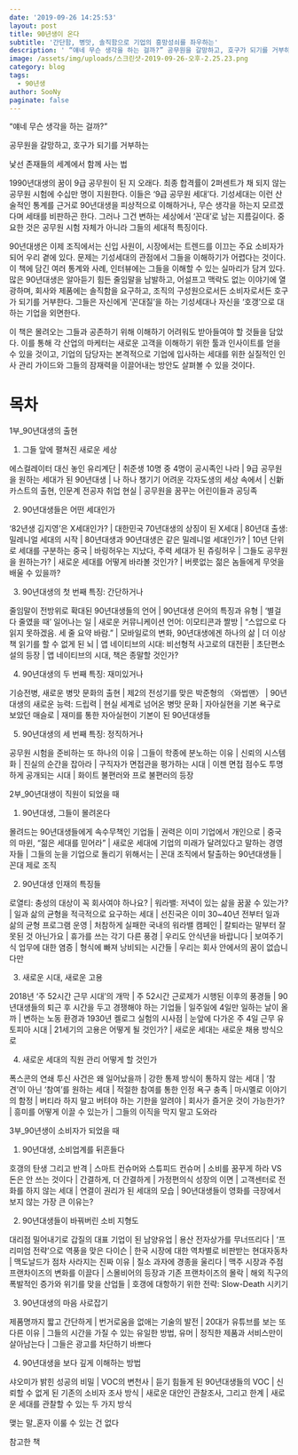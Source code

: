 ```yaml
---
date: '2019-09-26 14:25:53'
layout: post
title: 90년생이 온다
subtitle: '간단함, 병맛, 솔직함으로 기업의 흥망성쇠를 좌우하는'
description: ' “얘네 무슨 생각을 하는 걸까?” 공무원을 갈망하고, 호구가 되기를 거부하는 낯선 존재들의 세계에서 함께 사는 법'
image: /assets/img/uploads/스크린샷-2019-09-26-오후-2.25.23.png
category: blog
tags:
  - 90년생
author: SooNy
paginate: false
---
```

“얘네 무슨 생각을 하는 걸까?”

공무원을 갈망하고, 호구가 되기를 거부하는

낯선 존재들의 세계에서 함께 사는 법

1990년대생의 꿈이 9급 공무원이 된 지 오래다. 최종 합격률이 2퍼센트가 채 되지 않는 공무원 시험에 수십만 명이 지원한다. 이들은 ‘9급 공무원 세대’다. 기성세대는 이런 산술적인 통계를 근거로 90년대생을 피상적으로 이해하거나, 무슨 생각을 하는지 모르겠다며 세태를 비판하곤 한다. 그러나 그건 변하는 세상에서 ‘꼰대’로 남는 지름길이다. 중요한 것은 공무원 시험 자체가 아니라 그들의 세대적 특징이다.

90년대생은 이제 조직에서는 신입 사원이, 시장에서는 트렌드를 이끄는 주요 소비자가 되어 우리 곁에 있다. 문제는 기성세대의 관점에서 그들을 이해하기가 어렵다는 것이다. 이 책에 담긴 여러 통계와 사례, 인터뷰에는 그들을 이해할 수 있는 실마리가 담겨 있다. 많은 90년대생은 알아듣기 힘든 줄임말을 남발하고, 어설프고 맥락도 없는 이야기에 열광하며, 회사와 제품에는 솔직함을 요구하고, 조직의 구성원으로서든 소비자로서든 호구가 되기를 거부한다. 그들은 자신에게 ‘꼰대질’을 하는 기성세대나 자신을 ‘호갱’으로 대하는 기업을 외면한다.

이 책은 몰려오는 그들과 공존하기 위해 이해하기 어려워도 받아들여야 할 것들을 담았다. 이를 통해 각 산업의 마케터는 새로운 고객을 이해하기 위한 툴과 인사이트를 얻을 수 있을 것이고, 기업의 담당자는 본격적으로 기업에 입사하는 세대를 위한 실질적인 인사 관리 가이드와 그들의 잠재력을 이끌어내는 방안도 살펴볼 수 있을 것이다.





# 목차

1부_90년대생의 출현

1. 그들 앞에 펼쳐진 새로운 세상

에스컬레이터 대신 놓인 유리계단 | 취준생 10명 중 4명이 공시족인 나라 | 9급 공무원을 원하는 세대가 된 90년대생 | 나 하나 챙기기 어려운 각자도생의 세상 속에서 | 신新 카스트의 출현, 인문계 전공자 취업 현실 | 공무원을 꿈꾸는 어린이들과 공딩족

2. 90년대생들은 어떤 세대인가

‘82년생 김지영’은 X세대인가? | 대한민국 70년대생의 상징이 된 X세대 | 80년대 출생: 밀레니얼 세대의 시작 | 80년대생과 90년대생은 같은 밀레니얼 세대인가? | 10년 단위로 세대를 구분하는 중국 | 바링허우는 지났다, 주력 세대가 된 쥬링허우 | 그들도 공무원을 원하는가? | 새로운 세대를 어떻게 바라볼 것인가? | 버릇없는 젊은 놈들에게 무엇을 배울 수 있을까?

3. 90년대생의 첫 번째 특징: 간단하거나

줄임말이 전방위로 확대된 90년대생들의 언어 | 90년대생 은어의 특징과 유형 | ‘별걸 다 줄였을 때’ 일어나는 일 | 새로운 커뮤니케이션 언어: 이모티콘과 짤방 | “스압으로 다 읽지 못하겠음. 세 줄 요약 바람.” | 모바일로의 변화, 90년대생에겐 하나의 삶 | 더 이상 책 읽기를 할 수 없게 된 뇌 | 앱 네이티브의 시대: 비선형적 사고로의 대전환 | 초단편소설의 등장 | 앱 네이티브의 시대, 책은 종말할 것인가?

4. 90년대생의 두 번째 특징: 재미있거나

기승전병, 새로운 병맛 문화의 출현 | 제2의 전성기를 맞은 박준형의 〈와썹맨〉 | 90년대생의 새로운 능력: 드립력 | 현실 세계로 넘어온 병맛 문화 | 자아실현을 기본 욕구로 보았던 매슬로 | 재미를 통한 자아실현이 기본이 된 90년대생들

5. 90년대생의 세 번째 특징: 정직하거나

공무원 시험을 준비하는 또 하나의 이유 | 그들이 학종에 분노하는 이유 | 신뢰의 시스템화 | 진실의 순간을 잡아라 | 구직자가 면접관을 평가하는 시대 | 이젠 면접 점수도 투명하게 공개되는 시대 | 화이트 불편러와 프로 불편러의 등장

2부_90년대생이 직원이 되었을 때

1. 90년대생, 그들이 몰려온다

몰려드는 90년대생들에게 속수무책인 기업들 | 권력은 이미 기업에서 개인으로 | 중국의 마윈, “젊은 세대를 믿어라” | 새로운 세대에 기업의 미래가 달려있다고 말하는 경영자들 | 그들의 눈을 기업으로 돌리기 위해서는 | 꼰대 조직에서 탈출하는 90년대생들 | 꼰대 제로 조직

2. 90년대생 인재의 특징들

로열티: 충성의 대상이 꼭 회사여야 하나요? | 워라밸: 저녁이 있는 삶을 꿈꿀 수 있는가? | 일과 삶의 균형을 적극적으로 요구하는 세대 | 선진국은 이미 30~40년 전부터 일과 삶의 균형 프로그램 운영 | 처참하게 실패한 국내의 워라밸 캠페인 | 칼퇴라는 말부터 잘못된 것 아닌가요 | 휴가를 쓰는 각기 다른 풍경 | 우리도 안식년을 바랍니다 | 보여주기식 업무에 대한 염증 | 형식에 빠져 낭비되는 시간들 | 우리는 회사 안에서의 꿈이 없습니다만

3. 새로운 시대, 새로운 고용

2018년 ‘주 52시간 근무 시대’의 개막 | 주 52시간 근로제가 시행된 이후의 풍경들 | 90년대생들의 퇴근 후 시간을 두고 경쟁해야 하는 기업들 | 일주일에 4일만 일하는 날이 올까 | 변하는 노동 환경과 1930년 켈로그 실험의 시사점 | 눈앞에 다가온 주 4일 근무 유토피아 시대 | 21세기의 고용은 어떻게 될 것인가? | 새로운 세대는 새로운 채용 방식으로

4. 새로운 세대의 직원 관리 어떻게 할 것인가

폭스콘의 연쇄 투신 사건은 왜 일어났을까 | 강한 통제 방식이 통하지 않는 세대 | ‘참견’이 아닌 ‘참여’를 원하는 세대 | 적절한 참여를 통한 인정 욕구 충족 | 마시멜로 이야기의 함정 | 버티라 하지 말고 버텨야 하는 기한을 알려야 | 회사가 즐거운 것이 가능한가? | 흥미를 어떻게 이끌 수 있는가 | 그들의 이직을 막지 말고 도와라

3부_90년생이 소비자가 되었을 때

1. 90년대생, 소비업계를 뒤흔들다

호갱의 탄생 그리고 반격 | 스마트 컨슈머와 스튜피드 컨슈머 | 소비를 꿈꾸게 하라 VS 돈은 안 쓰는 것이다 | 간결하게, 더 간결하게 | 가정편의식 성장의 이면 | 고객센터로 전화를 하지 않는 세대 | 연결이 권리가 된 세대의 모습 | 90년대생들이 영화를 극장에서 보지 않는 가장 큰 이유는?

2. 90년대생들이 바꿔버린 소비 지형도

대리점 밀어내기로 갑질의 대표 기업이 된 남양유업 | 용산 전자상가를 무너뜨리다 | ‘프리미엄 전략’으로 역풍을 맞은 다이슨 | 한국 시장에 대한 역차별로 비판받는 현대자동차 | 맥도날드가 점차 사라지는 진짜 이유 | 질소 과자에 경종을 울리다 | 맥주 시장과 주점 프랜차이즈의 변화를 이끌다 | 스몰비어의 등장과 기존 프랜차이즈의 몰락 | 해외 직구의 폭발적인 증가와 위기를 맞을 산업들 | 호갱에 대항하기 위한 전략: Slow-Death 시키기

3. 90년대생의 마음 사로잡기

제품명까지 짧고 간단하게 | 번거로움을 없애는 기술의 발전 | 20대가 유튜브를 보는 또 다른 이유 | 그들의 시간을 가질 수 있는 유일한 방법, 유머 | 정직한 제품과 서비스만이 살아남는다 | 그들은 광고를 차단하기 바쁘다

4. 90년대생을 보다 깊게 이해하는 방법

샤오미가 밝힌 성공의 비밀 | VOC의 변천사 | 듣기 힘들게 된 90년대생들의 VOC | 신뢰할 수 없게 된 기존의 소비자 조사 방식 | 새로운 대안인 관찰조사, 그리고 한계 | 새로운 세대를 관찰할 수 있는 두 가지 방식

맺는 말_혼자 이룰 수 있는 건 없다

참고한 책
